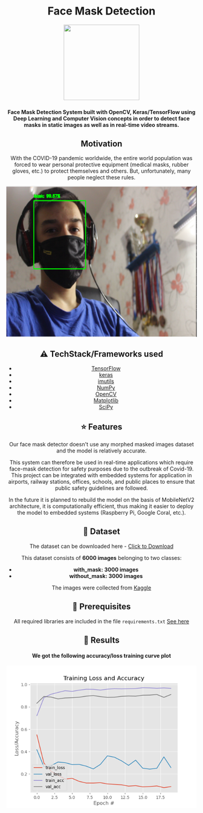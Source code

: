 <h1 align="center">Face Mask Detection</h1>

<div align= "center"><img src="https://user-images.githubusercontent.com/81526639/158228829-e0f3d24e-23ec-47cf-99e6-1a0f2709ec93.png" width="200" height="200"/>
  <h4>Face Mask Detection System built with OpenCV, Keras/TensorFlow using Deep Learning and Computer Vision concepts in order to detect face masks in static images as well as in real-time video streams.</h4>

## Motivation
With the COVID-19 pandemic worldwide, the entire world population was forced to wear personal protective equipment (medical masks, rubber gloves, etc.) to protect themselves and others. But, unfortunately, many people neglect these rules.
  
<p align="center"><img src="https://github.com/zapup4lk/FaceMaskDetection/blob/main/Examples/Ex%20No.%203" width="700" height="400"></p>
  
## :warning: TechStack/Frameworks used

- [TensorFlow](https://www.tensorflow.org/)
- [keras](https://keras.io/)
- [imutils](https://pypi.org/project/imutils/)
- [NumPy](https://numpy.org/)
- [OpenCV](https://opencv.org/)
- [Matplotlib](https://matplotlib.org/)
- [SciPy](https://scipy.org/)
  
## :star: Features
  
Our face mask detector doesn't use any morphed masked images dataset and the model is relatively accurate. 

This system can therefore be used in real-time applications which require face-mask detection for safety purposes due to the outbreak of Covid-19. This project can be integrated with embedded systems for application in airports, railway stations, offices, schools, and public places to ensure that public safety guidelines are followed.
  
In the future it is planned to rebuild the model on the basis of MobileNetV2 architecture, it is computationally efficient, thus making it easier to deploy the model to embedded systems (Raspberry Pi, Google Coral, etc.).
  
## :file_folder: Dataset
  
The dataset can be downloaded here - [Click to Download](https://www.kaggle.com/vijaykumar1799/face-mask-detection)
  
This dataset consists of __6000 images__ belonging to two classes:
*	__with_mask: 3000 images__
*	__without_mask: 3000 images__
  
The images were collected from [Kaggle](https://www.kaggle.com/)
  
## :key: Prerequisites

All required libraries are included in the file <code>requirements.txt</code> [See here](https://github.com/zapup4lk/FaceMaskDetection/blob/main/requirements.txt)

## :key: Results
  
#### We got the following accuracy/loss training curve plot
![](https://github.com/zapup4lk/FaceMaskDetection/blob/main/plot.png)
